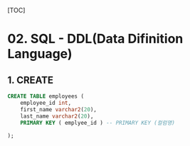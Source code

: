 [TOC]

# 02. SQL - DDL(Data Difinition Language)



## 1. CREATE

```SQL
CREATE TABLE employees (
	employee_id int,
    first_name varchar2(20),
    last_name varchar2(20),
    PRIMARY KEY ( emplyee_id ) -- PRIMARY KEY (컬럼명)
    
);
```



